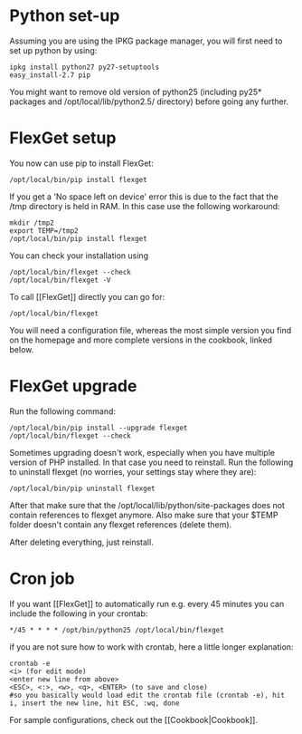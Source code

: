# Python set-up

Assuming you are using the IPKG package manager, you will first need to set up python by using:

    ipkg install python27 py27-setuptools
    easy_install-2.7 pip


You might want to remove old version of python25 (including py25* packages and /opt/local/lib/python2.5/ directory) before going any further.

# FlexGet setup

You now can use pip to install FlexGet:


    /opt/local/bin/pip install flexget


If you get a 'No space left on device' error this is due to the fact that the /tmp directory is held in RAM. In this case use the following workaround:


    mkdir /tmp2
    export TEMP=/tmp2
    /opt/local/bin/pip install flexget


You can check your installation using


    /opt/local/bin/flexget --check
    /opt/local/bin/flexget -V


To call [[FlexGet]] directly you can go for:


    /opt/local/bin/flexget


You will need a configuration file, whereas the most simple version you find on the homepage and more complete versions in the cookbook, linked below.

# FlexGet upgrade

Run the following command:

    /opt/local/bin/pip install --upgrade flexget
    /opt/local/bin/flexget --check


Sometimes upgrading doesn't work, especially when you have multiple version of PHP installed. In that case you need to reinstall. Run the following to uninstall flexget (no worries, your settings stay where they are):

    /opt/local/bin/pip uninstall flexget


After that make sure that the /opt/local/lib/python<version>/site-packages does not contain references to flexget anymore. Also make sure that your $TEMP folder doesn't contain any flexget references (delete them).

After deleting everything, just reinstall.

# Cron job

If you want [[FlexGet]] to automatically run e.g. every 45 minutes you can include the following in your crontab:


    */45 * * * * /opt/bin/python25 /opt/local/bin/flexget


if you are not sure how to work with crontab, here a little longer explanation:


    crontab -e
    <i> (for edit mode)
    <enter new line from above>
    <ESC>, <:>, <w>, <q>, <ENTER> (to save and close)
    #so you basically would load edit the crontab file (crontab -e), hit i, insert the new line, hit ESC, :wq, done


For sample configurations, check out the [[Cookbook|Cookbook]].
